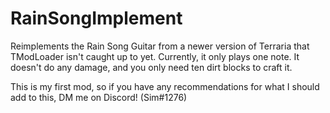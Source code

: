 # RainSongImplement
Reimplements the Rain Song Guitar from a newer version of Terraria that TModLoader isn't caught up to yet. Currently, it only plays one note. It doesn't do any damage, and you only need ten dirt blocks to craft it. 

This is my first mod, so if you have any recommendations for what I should add to this, DM me on Discord! (Sim#1276)
